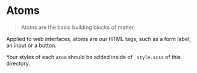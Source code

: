 # Atoms

> Atoms are the basic building blocks of matter. 

Applied to web interfaces, atoms are our HTML tags, such as a form label, an input or a button.

Your styles of each `atom` should be added inside of `_style.scss` of this directory.

